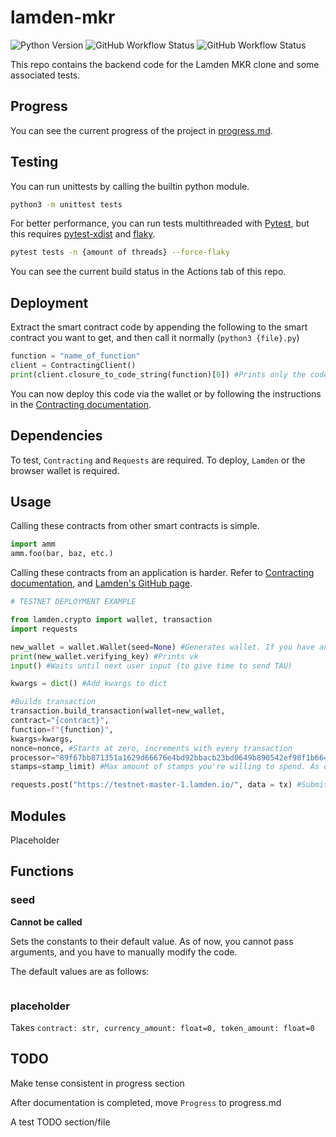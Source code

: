 # lamden-mkr

![Python Version](https://img.shields.io/badge/Python-3.6-blue?style=flat-square)
![GitHub Workflow Status](https://img.shields.io/github/workflow/status/throwaway-lamden/lamden-mkr/tests?label=Tests&style=flat-square)
![GitHub Workflow Status](https://img.shields.io/github/workflow/status/throwaway-lamden/lamden-mkr/CodeQL?label=CodeQL&style=flat-square)

This repo contains the backend code for the Lamden MKR clone and some associated tests. 

## Progress

You can see the current progress of the project in [progress.md](https://github.com/throwaway-lamden/lamden-mkr/blob/main/progress.md).

## Testing

You can run unittests by calling the builtin python module.

```bash
python3 -m unittest tests
```
For better performance, you can run tests multithreaded with [Pytest](https://pytest.org/), but this requires [pytest-xdist](https://github.com/pytest-dev/pytest-xdist) and [flaky](https://github.com/box/flaky).

```bash
pytest tests -n {amount of threads} --force-flaky
```

You can see the current build status in the Actions tab of this repo.

## Deployment

Extract the smart contract code by appending the following to the smart contract you want to get, and then call it normally (`python3 {file}.py`)

```python
function = "name_of_function"
client = ContractingClient()
print(client.closure_to_code_string(function)[0]) #Prints only the code, and not the name of the function
```

You can now deploy this code via the wallet or by following the instructions in the [Contracting documentation](https://contracting.lamden.io/submitting/).

##  Dependencies

To test, `Contracting` and `Requests` are required. To deploy, `Lamden` or the browser wallet is required.

## Usage

Calling these contracts from other smart contracts is simple.
```python
import amm
amm.foo(bar, baz, etc.)
```
Calling these contracts from an application is harder. Refer to [Contracting documentation](https://contracting.lamden.io/), and [Lamden's GitHub page](https://github.com/Lamden/lamden).
```python
# TESTNET DEPLOYMENT EXAMPLE

from lamden.crypto import wallet, transaction
import requests

new_wallet = wallet.Wallet(seed=None) #Generates wallet. If you have an existing sk, put it here
print(new_wallet.verifying_key) #Prints vk
input() #Waits until next user input (to give time to send TAU)

kwargs = dict() #Add kwargs to dict

#Builds transaction
transaction.build_transaction(wallet=new_wallet,
contract="{contract}", 
function=f"{function}", 
kwargs=kwargs, 
nonce=nonce, #Starts at zero, increments with every transaction
processor="89f67bb871351a1629d66676e4bd92bbacb23bd0649b890542ef98f1b664a497", #Masternode address
stamps=stamp_limit) #Max amount of stamps you're willing to spend. As of 2021/02, the TAU/stamp ratio on mainnet is 1:36 

requests.post("https://testnet-master-1.lamden.io/", data = tx) #Submits transaction
```

## Modules

Placeholder

## Functions

### seed

**Cannot be called**

Sets the constants to their default value. As of now, you cannot pass arguments, and you have to manually modify the code.

The default values are as follows:
```python

```

### placeholder
Takes `contract: str, currency_amount: float=0, token_amount: float=0` 

## TODO

Make tense consistent in progress section

After documentation is completed, move `Progress` to progress.md

A test TODO section/file
